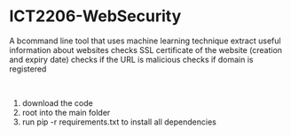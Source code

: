 # ICT2206-WebSecurity
A bcommand line tool that uses machine learning technique extract useful information about websites
checks SSL certificate of the website (creation and expiry date)
checks if the URL is malicious
checks if domain is registered

<br>

1. download the code <br>
2. root into the main folder <br>
3. run pip -r requirements.txt to install all dependencies <br>
